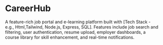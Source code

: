 # CareerHub
 A feature-rich job portal and e-learning platform built with [Tech Stack - e.g., Html,Tailwind, Node.js, Express, SQL]. Features include job search and filtering, user authentication, resume upload, employer dashboards, a course library for skill enhancement, and real-time notifications.

